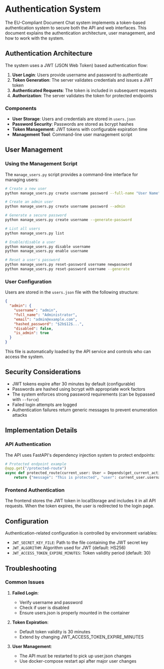 # Authentication System

The EU-Compliant Document Chat system implements a token-based authentication system to secure both the API and web interfaces. This document explains the authentication architecture, user management, and how to work with the system.

## Authentication Architecture

The system uses a JWT (JSON Web Token) based authentication flow:

1. **User Login**: Users provide username and password to authenticate
2. **Token Generation**: The server validates credentials and issues a JWT token
3. **Authenticated Requests**: The token is included in subsequent requests 
4. **Authorization**: The server validates the token for protected endpoints

### Components

- **User Storage**: Users and credentials are stored in `users.json`
- **Password Security**: Passwords are stored as bcrypt hashes
- **Token Management**: JWT tokens with configurable expiration time
- **Management Tool**: Command-line user management script

## User Management

### Using the Management Script

The `manage_users.py` script provides a command-line interface for managing users:

```bash
# Create a new user
python manage_users.py create username password --full-name "User Name" --email "user@example.com"

# Create an admin user
python manage_users.py create username password --admin

# Generate a secure password
python manage_users.py create username --generate-password

# List all users
python manage_users.py list

# Enable/disable a user
python manage_users.py disable username
python manage_users.py enable username

# Reset a user's password
python manage_users.py reset-password username newpassword
python manage_users.py reset-password username --generate
```

### User Configuration

Users are stored in the `users.json` file with the following structure:

```json
{
  "admin": {
    "username": "admin",
    "full_name": "Administrator",
    "email": "admin@example.com",
    "hashed_password": "$2b$12$...",
    "disabled": false,
    "is_admin": true
  }
}
```

This file is automatically loaded by the API service and controls who can access the system.

## Security Considerations

- JWT tokens expire after 30 minutes by default (configurable)
- Passwords are hashed using bcrypt with appropriate work factors
- The system enforces strong password requirements (can be bypassed with `--force`)
- Failed login attempts are logged
- Authentication failures return generic messages to prevent enumeration attacks

## Implementation Details

### API Authentication

The API uses FastAPI's dependency injection system to protect endpoints:

```python
# Protected endpoint example
@app.get("/protected-route")
async def protected_route(current_user: User = Depends(get_current_active_user)):
    return {"message": "This is protected", "user": current_user.username}
```

### Frontend Authentication

The frontend stores the JWT token in localStorage and includes it in all API requests. When the token expires, the user is redirected to the login page.

## Configuration

Authentication-related configuration is controlled by environment variables:

- `JWT_SECRET_KEY_FILE`: Path to the file containing the JWT secret key
- `JWT_ALGORITHM`: Algorithm used for JWT (default: HS256)
- `JWT_ACCESS_TOKEN_EXPIRE_MINUTES`: Token validity period (default: 30)

## Troubleshooting

### Common Issues

1. **Failed Login**:
   - Verify username and password
   - Check if user is disabled
   - Ensure users.json is properly mounted in the container

2. **Token Expiration**:
   - Default token validity is 30 minutes
   - Extend by changing JWT_ACCESS_TOKEN_EXPIRE_MINUTES

3. **User Management**:
   - The API must be restarted to pick up user.json changes
   - Use docker-compose restart api after major user changes